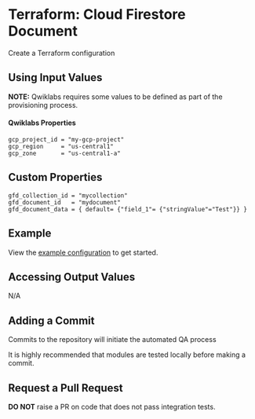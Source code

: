 # Terraform: Cloud Firestore Document

Create a Terraform configuration

## Using Input Values 

__NOTE:__ Qwiklabs requires some values to be defined as part of the provisioning process. 

#### Qwiklabs Properties
```
gcp_project_id = "my-gcp-project"
gcp_region     = "us-central1"
gcp_zone       = "us-central1-a"
```

## Custom Properties
```
gfd_collection_id = "mycollection" 
gfd_document_id   = "mydocument" 
gfd_document_data = { default= {"field_1"= {"stringValue"="Test"}} } 
```

## Example

View the [example configuration](https://github.com/CloudVLab/terraform-lab-foundation/tree/main/basics/firestore_document/example) to get started.

## Accessing Output Values 

N/A

## Adding a Commit 

Commits to the repository will initiate the automated QA process

It is highly recommended that modules are tested locally before making a commit.

## Request a Pull Request

__DO NOT__ raise a PR on code that does not pass integration tests.
